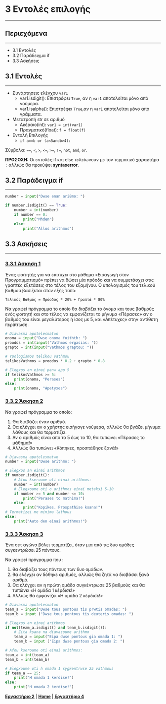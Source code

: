 # 3 Εντολές επιλογής

---

## Περιεχόμενα

---

- 3.1 Εντολές
- 3.2 Παράδειγμα if
- 3.3 Ασκήσεις

## 3.1 Εντολές

---

- Συνάρτησεις ελέγχου `var1`
    - var1.isdigit(): Επιστρέφει `True`, αν η `var1` αποτελείται μόνο από νούμερα.
    - var1.isalpha(): Επιστρέφει `True`,αν η `var1` αποτελείται μόνο από γράμματα.
- Μετατροπή str σε αριθμό
    - Ακέραιο(int): `var1 = int(var1)`
    - Πραγματικό(float): `f = float(f)`
- Εντολή Επιλογής
    - `if a==b or (a<5andb>4):`

Σύμβολα: `==`, `<`, `>`, `<=`, `>=`, `!=`, `not`, `and`, `or`.

**ΠΡΟΣΟΧΗ:** Οι εντολές if και else τελείωνουν με τον τερματικό χαρακτήρα `:` αλλιώς θα προκύψει **syntaxerror**.

## 3.2 Παράδειγμα if

---

```python
number = input("Dwse enan ari8mo: ")

if number.isdigit() == True:
    number = int(number)
    if number == 0:
        print("Mhden")
    else:
        print("Allos arithmos")
```

## 3.3 Ασκήσεις

---

### [3.3.1 Άσκηση 1](source/lab_03/lab_03_exercise_1.py)

Ένας φοιτητής για να επιτύχει στο μάθημα «Εισαγωγή στον Προγραμματισμό» πρέπει να δώσει μία πρόοδο και να συμμετάσχει στις γραπτές εξετάσεις στο τέλος του εξαμήνου. Ο υπολογισμός του τελικού βαθμού βασίζεται στον εξής τύπο:

`Τελικός Βαθμός = Πρόοδος * 20% + Γραπτά * 80%`

Να γραφεί πρόγραμμα το οποίο θα διαβάζει το όνομα και τους βαθμούς ενός φοιτητή και στο τέλος να εμφανίζεται το μήνυμα «Πέρασες» αν ο βαθμός του είναι μεγαλύτερος ή ίσος με 5, και «Απέτυχες» στην αντίθετη περίπτωση.

```python
# Diavasma apotelesmatwn
onoma = input("Dwse onoma foithth: ")
proodos = int(input("Vathmos ergasias: "))
grapto = int(input("Vathmos graptou: "))

# Ypologismos telikou vathmou
telikosVathmos = proodos * 0.2 + grapto * 0.8

# Elegxos an einai panw apo 5
if telikosVathmos >= 5:
    print(onoma, "Perases")
else:
    print(onoma, "Apetyxes")
```

### [3.3.2 Άσκηση 2](source/lab_03/lab_03_exercise_2.py)

Να γραφεί πρόγραμμα το οποίο:

1. Θα διαβάζει έναν αριθμό.
2. Θα ελέγχει αν ο χρήστης εισήγαγε νούμερα, αλλιώς θα βγάζει μήνυμα λάθους και θα τερματίζει.
3. Αν ο αριθμός είναι από το 5 έως το 10, θα τυπώνει «Πέρασες το μάθημα!»
4. Αλλιώς θα τυπώνει «Κόπηκες, προσπάθησε ξανά!»

```python
# Diavasma apotelesmatwn
number = input("Dwse arithmo: ")

# Elegxos an einai arithmos
if number.isdigit():
    # Afou kseroume oti einai arithmos:
    number = int(number)
    # Elegxoume oti o arithmos einai metaksi 5-10
    if number >= 5 and number <= 10:
        print("Perases to mathima!")
    else:
        print("Kopikes. Prospathise ksana!")
# Termatizei me minima lathous
else:
    print("Auto den einai arithmos!")
```

### [3.3.3 Άσκηση 3](source/lab_03/lab_03_exercise_3.py)

Ένα σετ αγώνα βόλει τερματίζει, όταν μια από τις δυο ομάδες συγκεντρώσει 25 πόντους.

Να γραφεί πρόγραμμα που :

1. θα διαβάζει τους πόντους των δυο ομάδων.
2. θα ελέγχει αν δόθηκε αριθμός, αλλιώς θα ζητά να διαβάσει ξανά αριθμό.
3. Θα ελέγχει αν η πρώτη ομάδα συγκέντρωσε 25 βαθμούς και θα τυπώνει «Η ομάδα 1 κέρδισε!»
4. Αλλιώς θα εμφανίζει «Η ομάδα 2 κέρδισε!»

```python
# Diavasma apotelesmatwn
team_a = input("Dwse tous pontous tis prwtis omadas: ")
team_b = input ("Dwse tous pontous tis deuteris omadas: ")

# Elegxos an einai arithmos
if not(team_a.isdigit() and team_b.isdigit()):
    # Zita ksana na diavasoume arithmo
    team_a = input("Eipa dwse pontous gia omada 1: ")
    team_b = input ("Eipa dwse pontous gia omada 2: ")

# Afou kseroume oti einai arithmos:
team_a = int(team_a)
team_b = int(team_b)

# Elegxoume oti h omada 1 sygkentrwse 25 vathmous
if team_a == 25:
    print("H omada 1 kerdise!")
else:
    print("H omada 2 kerdise!")
```

[**Εργαστήριο 2**](lab_02.md) | [**Home**](../README.md) | [**Εργαστήριο 4**](lab_04.md)